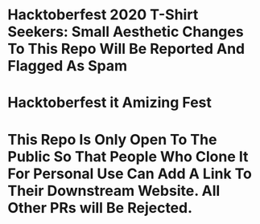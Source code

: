 # Hacktoberfest 2020 T-Shirt Seekers: Small Aesthetic Changes To This Repo Will Be Reported And Flagged As Spam
# Hacktoberfest it Amizing Fest 

# This Repo Is Only Open To The Public So That People Who Clone It For Personal Use Can Add A Link To Their Downstream Website. All Other PRs will Be Rejected.
